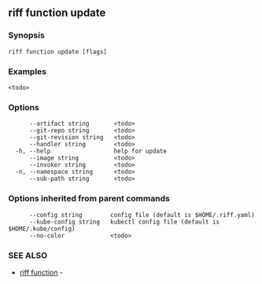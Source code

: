 ## riff function update

<todo>

### Synopsis

<todo>

```
riff function update [flags]
```

### Examples

```
<todo>
```

### Options

```
      --artifact string       <todo>
      --git-repo string       <todo>
      --git-revision string   <todo>
      --handler string        <todo>
  -h, --help                  help for update
      --image string          <todo>
      --invoker string        <todo>
  -n, --namespace string      <todo>
      --sub-path string       <todo>
```

### Options inherited from parent commands

```
      --config string        config file (default is $HOME/.riff.yaml)
      --kube-config string   kubectl config file (default is $HOME/.kube/config)
      --no-color             <todo>
```

### SEE ALSO

* [riff function](riff_function.md)	 - <todo>

